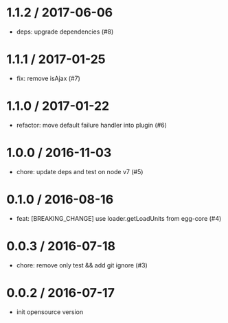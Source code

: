 
1.1.2 / 2017-06-06
==================

  * deps: upgrade dependencies (#8)

1.1.1 / 2017-01-25
==================

  * fix: remove isAjax (#7)

1.1.0 / 2017-01-22
==================

  * refactor: move default failure handler into plugin (#6)

1.0.0 / 2016-11-03
==================

  * chore: update deps and test on node v7 (#5)

0.1.0 / 2016-08-16
==================

  * feat: [BREAKING_CHANGE] use loader.getLoadUnits from egg-core (#4)

0.0.3 / 2016-07-18
==================

  * chore: remove only test && add git ignore (#3)

0.0.2 / 2016-07-17
==================
  * init opensource version

